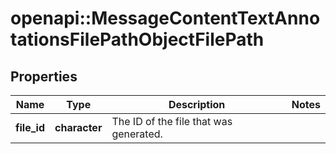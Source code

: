 # openapi::MessageContentTextAnnotationsFilePathObjectFilePath


## Properties
Name | Type | Description | Notes
------------ | ------------- | ------------- | -------------
**file_id** | **character** | The ID of the file that was generated. | 


